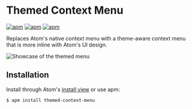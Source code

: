 # Themed Context Menu

[![apm](https://flat.badgen.net/apm/license/themed-context-menu)](https://atom.io/packages/themed-context-menu)
[![apm](https://flat.badgen.net/apm/v/themed-context-menu)](https://atom.io/packages/themed-context-menu)
[![apm](https://flat.badgen.net/apm/dl/themed-context-menu)](https://atom.io/packages/themed-context-menu)

Replaces Atom's native context menu with a theme-aware context menu that is more inline with Atom's UI design.

![Showcase of the themed menu](https://i.imgur.com/NmB265Y.gif)

## Installation

Install through Atom's [install view](atom://settings-view/show-package?package=themed-context-menu) or use apm:

```sh
$ apm install themed-context-menu
```
